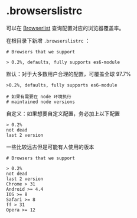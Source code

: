 # .browserslistrc

可以在 [Browserlist](https://browsersl.ist/) 查询配置对应的浏览器覆盖率。



在根目录下新增 `.browserslistrc` ：

``` 
# Browsers that we support

> 0.2%, defaults, fully supports es6-module

```



默认：对于大多数用户合理的配置，可覆盖全球 97.7%

``` 
>0.2%, defaults, fully supports es6-module

# 如果有需要在 node 环境执行
# maintained node versions
```



自定义：如果想要自定义配置，务必加上以下配置

``` 
> 0.2%
not dead
last 2 version
```



一些比较远古但是可能有人使用的版本

``` 
# Browsers that we support

> 0.2%
not dead
last 2 version
Chrome > 31
Android >= 4.4
IOS >= 8
Safari >= 8
ff > 31
Opera >= 12
```

